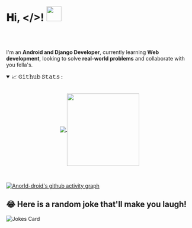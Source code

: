 <h1 align="left">
  𝐇i, &lt;/&gt;!
  <a target="_blank">
    <img src="https://github.com/JayantGoel001/JayantGoel001/blob/master/GIF/Hi.gif" width="40px" />
  </a>
</h1>

<br/>
<br/>

<!--Introduction -->

I'm an **Android and Django Developer**, currently learning **Web development**, looking to solve **real-world problems** and collaborate with you fella's.
<br>

<details open="">
<summary>
  <g-emoji class="g-emoji" alias="chart_with_upwards_trend" fallback-src="https://github.githubassets.com/images/icons/emoji/unicode/1f4c8.png">📈</g-emoji>
  <strong>𝙶𝚒𝚝𝚑𝚞𝚋 𝚂𝚝𝚊𝚝𝚜 : </strong>
</summary>
<br>

<p align="center">
  <a href="https://github.com/anorld-droid">
    <img align="center" src="https://github-readme-stats.vercel.app/api?username=anorld-droid&show_icons=true&hide_border=true&title_color=94b4a4&amp&icon_color=FFFFFF&amp&text_color=FFFFFF&amp&bg_color=000000&count_private=true&include_all_commits=true"/>
  </a>
  <a href="https://github.com/anorld-droid">
    <img align="center" height="195px" src="https://github-readme-stats.vercel.app/api/top-langs/?username=anorld-droid&text_color=FFFFFF&bg_color=000000&title_color=94b4a4&langs_count=15&layout=compact&hide_border=true" />
  </a>
</p>
</details>
<br>

[![Anorld-droid's github activity graph](https://activity-graph.herokuapp.com/graph?username=anorld-droid&theme=react-dark)](https://github.com/anorld-droid/github-readme-activity-graph)

## 😂 Here is a random joke that'll make you laugh!

![Jokes Card](https://readme-jokes.vercel.app/api)

</div>
